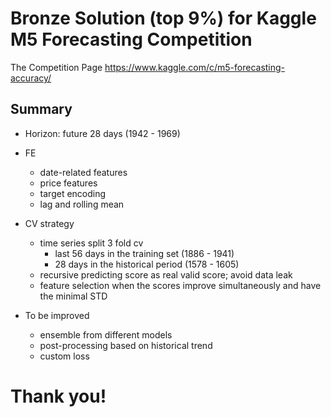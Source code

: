 # Bronze Solution (top 9%) for Kaggle M5 Forecasting Competition

The Competition Page <https://www.kaggle.com/c/m5-forecasting-accuracy/>

## Summary

+ Horizon: future 28 days (1942 - 1969)

+ FE
    + date-related features
    + price features
    + target encoding
    + lag and rolling mean

+ CV strategy
    + time series split 3 fold cv
        + last 56 days in the training set (1886 - 1941)
        + 28 days in the historical period (1578 - 1605)
    + recursive predicting score as real valid score; avoid data leak
    + feature selection when the scores improve simultaneously and have the minimal STD

+ To be improved
    + ensemble from different models
    + post-processing based on historical trend
    + custom loss

# Thank you!
